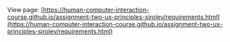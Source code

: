 View page: [https://human-computer-interaction-course.github.io/assignment-two-ux-principles-sirolev/requirements.html](https://human-computer-interaction-course.github.io/assignment-two-ux-principles-sirolev/requirements.html)
